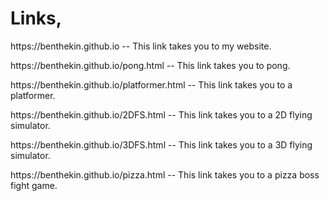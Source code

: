 <h1>Links,</h1>
<p>https://benthekin.github.io -- This link takes you to my website.</p>
<p>https://benthekin.github.io/pong.html -- This link takes you to pong.</p>
<p>https://benthekin.github.io/platformer.html -- This link takes you to a platformer.</p>
<p>https://benthekin.github.io/2DFS.html -- This link takes you to a 2D flying simulator.</p>
<p>https://benthekin.github.io/3DFS.html -- This link takes you to a 3D flying simulator.</p>
<p>https://benthekin.github.io/pizza.html -- This link takes you to a pizza boss fight game.</p>
